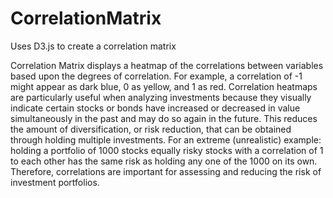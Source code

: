 # CorrelationMatrix
Uses D3.js to create a correlation matrix

Correlation Matrix displays a heatmap of the correlations between variables based upon the degrees of correlation. For example, a correlation of -1 might appear as dark blue, 0 as yellow, and 1 as red. Correlation heatmaps are particularly useful when analyzing investments because they visually indicate certain stocks or bonds have increased or decreased in value simultaneously in the past and may do so again in the future. This reduces the amount of diversification, or risk reduction, that can be obtained through holding multiple investments. For an extreme (unrealistic) example: holding a portfolio of 1000 stocks equally risky stocks with a correlation of 1 to each other has the same risk as holding any one of the 1000 on its own. Therefore, correlations are important for assessing and reducing the risk of investment portfolios.
